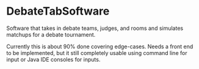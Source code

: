 # DebateTabSoftware
Software that takes in debate teams, judges, and rooms and simulates matchups for a debate tournament.

Currently this is about 90% done covering edge-cases. Needs a front end to be implemented, but it still completely usable using command line for input or Java IDE consoles for inputs. 
